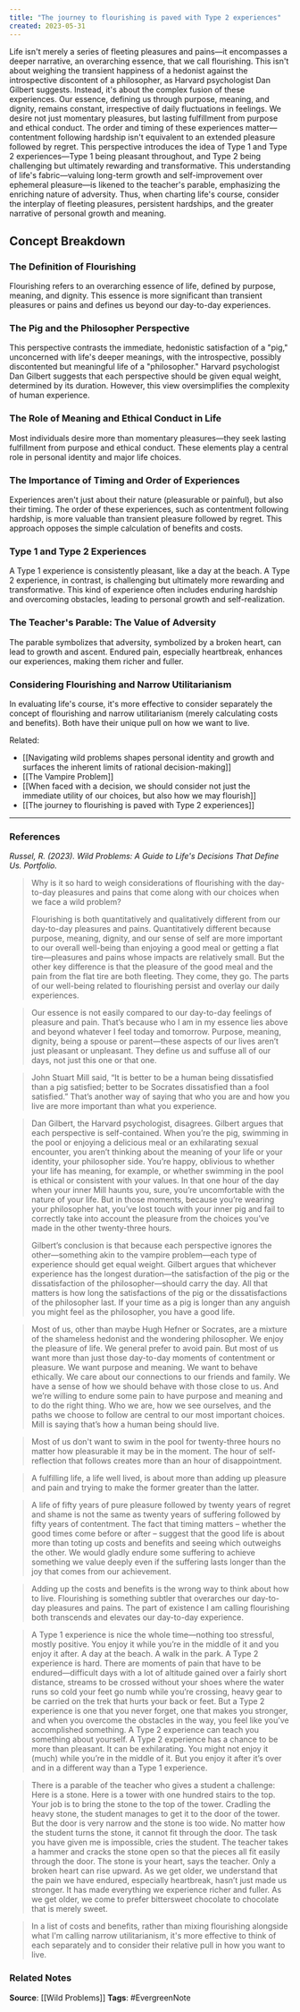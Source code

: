 ```yaml
---
title: "The journey to flourishing is paved with Type 2 experiences"
created: 2023-05-31
---
```


Life isn't merely a series of fleeting pleasures and pains—it encompasses a deeper narrative, an overarching essence, that we call flourishing. This isn't about weighing the transient happiness of a hedonist against the introspective discontent of a philosopher, as Harvard psychologist Dan Gilbert suggests. Instead, it's about the complex fusion of these experiences. Our essence, defining us through purpose, meaning, and dignity, remains constant, irrespective of daily fluctuations in feelings. We desire not just momentary pleasures, but lasting fulfillment from purpose and ethical conduct. The order and timing of these experiences matter—contentment following hardship isn't equivalent to an extended pleasure followed by regret. This perspective introduces the idea of Type 1 and Type 2 experiences—Type 1 being pleasant throughout, and Type 2 being challenging but ultimately rewarding and transformative. This understanding of life's fabric—valuing long-term growth and self-improvement over ephemeral pleasure—is likened to the teacher's parable, emphasizing the enriching nature of adversity. Thus, when charting life's course, consider the interplay of fleeting pleasures, persistent hardships, and the greater narrative of personal growth and meaning.

## Concept Breakdown

### The Definition of Flourishing
Flourishing refers to an overarching essence of life, defined by purpose, meaning, and dignity. This essence is more significant than transient pleasures or pains and defines us beyond our day-to-day experiences.

### The Pig and the Philosopher Perspective
This perspective contrasts the immediate, hedonistic satisfaction of a "pig," unconcerned with life's deeper meanings, with the introspective, possibly discontented but meaningful life of a "philosopher." Harvard psychologist Dan Gilbert suggests that each perspective should be given equal weight, determined by its duration. However, this view oversimplifies the complexity of human experience.

### The Role of Meaning and Ethical Conduct in Life
Most individuals desire more than momentary pleasures—they seek lasting fulfillment from purpose and ethical conduct. These elements play a central role in personal identity and major life choices.

### The Importance of Timing and Order of Experiences
Experiences aren't just about their nature (pleasurable or painful), but also their timing. The order of these experiences, such as contentment following hardship, is more valuable than transient pleasure followed by regret. This approach opposes the simple calculation of benefits and costs.

### Type 1 and Type 2 Experiences
A Type 1 experience is consistently pleasant, like a day at the beach. A Type 2 experience, in contrast, is challenging but ultimately more rewarding and transformative. This kind of experience often includes enduring hardship and overcoming obstacles, leading to personal growth and self-realization.

### The Teacher's Parable: The Value of Adversity
The parable symbolizes that adversity, symbolized by a broken heart, can lead to growth and ascent. Endured pain, especially heartbreak, enhances our experiences, making them richer and fuller.

### Considering Flourishing and Narrow Utilitarianism
In evaluating life's course, it's more effective to consider separately the concept of flourishing and narrow utilitarianism (merely calculating costs and benefits). Both have their unique pull on how we want to live.

Related:
- [[Navigating wild problems shapes personal identity and growth and surfaces the inherent limits of rational decision-making]]
- [[The Vampire Problem]]
- [[When faced with a decision, we should consider not just the immediate utility of our choices, but also how we may flourish]]
- [[The journey to flourishing is paved with Type 2 experiences]]

--- 
### References

*Russel, R. (2023). Wild Problems: A Guide to Life's Decisions That Define Us. Portfolio.*

>  Why is it so hard to weigh considerations of flourishing with the day-to-day pleasures and pains that come along with our choices when we face a wild problem?
>  
>  Flourishing is both quantitatively and qualitatively different from our day-to-day pleasures and pains. Quantitatively different because purpose, meaning, dignity, and our sense of self are more important to our overall well-being than enjoying a good meal or getting a flat tire—pleasures and pains whose impacts are relatively small. But the other key difference is that the pleasure of the good meal and the pain from the flat tire are both fleeting. They come, they go. The parts of our well-being related to flourishing persist and overlay our daily experiences. 

> Our essence is not easily compared to our day-to-day feelings of pleasure and pain. That’s because who I am in my essence lies above and beyond whatever I feel today and tomorrow. Purpose, meaning, dignity, being a spouse or parent—these aspects of our lives aren’t just pleasant or unpleasant. They define us and suffuse all of our days, not just this one or that one.

> John Stuart Mill said, “It is better to be a human being dissatisfied than a pig satisfied; better to be Socrates dissatisfied than a fool satisfied.” That’s another way of saying that who you are and how you live are more important than what you experience.

>  Dan Gilbert, the Harvard psychologist, disagrees. Gilbert argues that each perspective is self-contained. When you’re the pig, swimming in the pool or enjoying a delicious meal or an exhilarating sexual encounter, you aren’t thinking about the meaning of your life or your identity, your philosopher side. You’re happy, oblivious to whether your life has meaning, for example, or whether swimming in the pool is ethical or consistent with your values. In that one hour of the day when your inner Mill haunts you, sure, you’re uncomfortable with the nature of your life. But in those moments, because you’re wearing your philosopher hat, you’ve lost touch with your inner pig and fail to correctly take into account the pleasure from the choices you’ve made in the other twenty-three hours.
>  
>  Gilbert’s conclusion is that because each perspective ignores the other—something akin to the vampire problem—each type of experience should get equal weight. Gilbert argues that whichever experience has the longest duration—the satisfaction of the pig or the dissatisfaction of the philosopher—should carry the day. All that matters is how long the satisfactions of the pig or the dissatisfactions of the philosopher last. If your time as a pig is longer than any anguish you might feel as the philosopher, you have a good life.

> Most of us, other than maybe Hugh Hefner or Socrates, are a mixture of the shameless hedonist and the wondering philosopher. We enjoy the pleasure of life. We general prefer to avoid pain. But most of us want more than just those day-to-day moments of contentment or pleasure. We want purpose and meaning. We want to behave ethically. We care about our connections to our friends and family. We have a sense of how we should behave with those close to us. And we’re willing to endure some pain to have purpose and meaning and to do the right thing. Who we are, how we see ourselves, and the paths we choose to follow are central to our most important choices. Mill is saying that’s how a human being should live. 

> Most of us don't want to swim in the pool for twenty-three hours no matter how pleasurable it may be in the moment. The hour of self-reflection that follows creates more than an hour of disappointment. 

> A fulfilling life, a life well lived, is about more than adding up pleasure and pain and trying to make the former greater than the latter.

> A life of fifty years of pure pleasure followed by twenty years of regret and shame is not the same as twenty years of suffering followed by fifty years of contentment. The fact that timing matters – whether the good times come before or after – suggest that the good life is about more than toting up costs and benefits and seeing which outweighs the other. We would gladly endure some suffering to achieve something we value deeply even if the suffering lasts longer than the joy that comes from our achievement. 

> Adding up the costs and benefits is the wrong way to think about how to live. Flourishing is something subtler that overarches our day-to-day pleasures and pains. The part of existence I am calling flourishing both transcends and elevates our day-to-day experience. 

> A Type 1 experience is nice the whole time—nothing too stressful, mostly positive. You enjoy it while you’re in the middle of it and you enjoy it after. A day at the beach. A walk in the park. A Type 2 experience is hard. There are moments of pain that have to be endured—difficult days with a lot of altitude gained over a fairly short distance, streams to be crossed without your shoes where the water runs so cold your feet go numb while you’re crossing, heavy gear to be carried on the trek that hurts your back or feet. But a Type 2 experience is one that you never forget, one that makes you stronger, and when you overcome the obstacles in the way, you feel like you’ve accomplished something. A Type 2 experience can teach you something about yourself. A Type 2 experience has a chance to be more than pleasant. It can be exhilarating. You might not enjoy it (much) while you’re in the middle of it. But you enjoy it after it’s over and in a different way than a Type 1 experience.

> There is a parable of the teacher who gives a student a challenge: Here is a stone. Here is a tower with one hundred stairs to the top. Your job is to bring the stone to the top of the tower. Cradling the heavy stone, the student manages to get it to the door of the tower. But the door is very narrow and the stone is too wide. No matter how the student turns the stone, it cannot fit through the door. The task you have given me is impossible, cries the student. The teacher takes a hammer and cracks the stone open so that the pieces all fit easily through the door. The stone is your heart, says the teacher. Only a broken heart can rise upward. As we get older, we understand that the pain we have endured, especially heartbreak, hasn’t just made us stronger. It has made everything we experience richer and fuller. As we get older, we come to prefer bittersweet chocolate to chocolate that is merely sweet.

> In a list of costs and benefits, rather than mixing flourishing alongside what I'm calling narrow utilitarianism, it's more effective to think of each separately and to consider their relative pull in how you want to live. 

### Related Notes
**Source**: [[Wild Problems]]
**Tags**: #EvergreenNote
